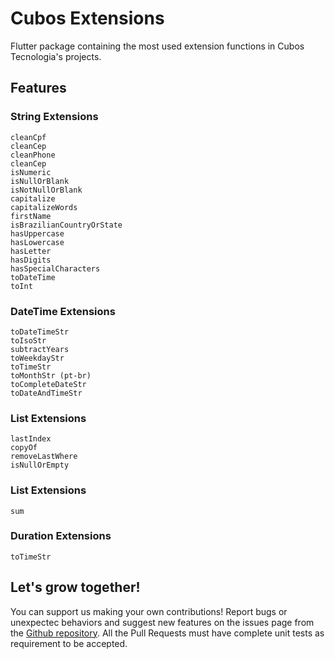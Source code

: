 # Cubos Extensions

Flutter package containing the most used extension functions in Cubos Tecnologia's projects.

## Features

### String Extensions
    cleanCpf
    cleanCep
    cleanPhone
    cleanCep
    isNumeric
    isNullOrBlank
    isNotNullOrBlank
    capitalize
    capitalizeWords
    firstName
    isBrazilianCountryOrState
    hasUppercase
    hasLowercase
    hasLetter
    hasDigits
    hasSpecialCharacters
    toDateTime
    toInt

### DateTime Extensions
    toDateTimeStr
    toIsoStr
    subtractYears
    toWeekdayStr
    toTimeStr
    toMonthStr (pt-br)
    toCompleteDateStr
    toDateAndTimeStr
   
### List<dynamic> Extensions
    lastIndex
    copyOf
    removeLastWhere
    isNullOrEmpty
 
 ### List<int> Extensions
    sum
   
 ### Duration Extensions
    toTimeStr

## Let's grow together!

You can support us making your own contributions! Report bugs or unexpectec behaviors and suggest new features on the issues page from the [Github repository](https://github.com/daniloapr/cubos_extensions). All the Pull Requests must have complete unit tests as requirement to be accepted.
